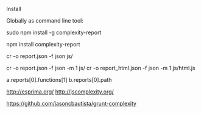 
Install


Globally as command line tool:

sudo npm install -g complexity-report


npm install complexity-report



cr -o report.json -f json js/


cr -o report.json -f json -m 1  js/
cr -o report_html.json -f json -m 1  js/html.js






a.reports[0].functions[1]
b.reports[0].path



http://esprima.org/
http://jscomplexity.org/



https://github.com/jasoncbautista/grunt-complexity
